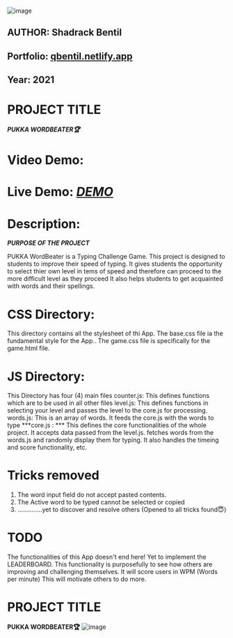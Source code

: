 <!-- **PROJECT STRUCTURE** -->
![image](https://user-images.githubusercontent.com/55560024/152662485-876cbb7a-8bc9-4791-b0ad-279b1c89ddd0.png)
## AUTHOR: Shadrack Bentil
## Portfolio:  <a href = "https://qbentil.netlify.app" target = "_blank">qbentil.netlify.app</a>
## Year: 2021

# PROJECT TITLE
***PUKKA WORDBEATER🏆***

# Video Demo:
***<URL HERE>***

# Live Demo: ***<a href = "https://pukkawordbeater.netlify.app" target = "_blank">DEMO</a>***



# Description:

***PURPOSE OF THE PROJECT***

PUKKA WordBeater is a Typing Challenge Game.
This project is designed to students to improve their speed of typing.
It gives students the opportunity to select thier own level in tems of speed
and therefore can proceed to the more difficult level as they proceed
It also helps students to get acquainted with words and their spellings.



# CSS Directory:
This directory contains all the stylesheet of thi App.
The base.css file ia the fundamental style for the App..
The game.css file is specifically for the game.html file.

# JS Directory:
This Directory has four (4) main files
counter.js: This defines functions which are to be used in all other files
level.js: This defines functions in selecting your level and passes the level to the core.js for processing.
words.js: This is an array of words. It feeds the core.js with the words to type
***core.js : ***
This defines the core functionalities of the whole project.
It accepts data passed from the level.js.
fetches words from the words.js and randomly display them for typing.
It also handles the timeing and score functionality, etc.

# Tricks removed
1. The word input field do not accept pasted contents.
2. The Active word to be typed cannot be selected or copied
3. ..............yet to discover and resolve others (Opened to all tricks found😇)

# TODO
The functionalities of this App doesn't end here!
Yet to implement the LEADERBOARD.
This functionality is purposefully to see how others are improving and challenging themselves.
It will score users in WPM (Words per minute)
This will motivate others to do more.

# PROJECT TITLE
**PUKKA WORDBEATER🏆**
  ![image](https://user-images.githubusercontent.com/55560024/152662669-d24933f7-6f3a-416b-9768-c606f8e38c6d.png)

